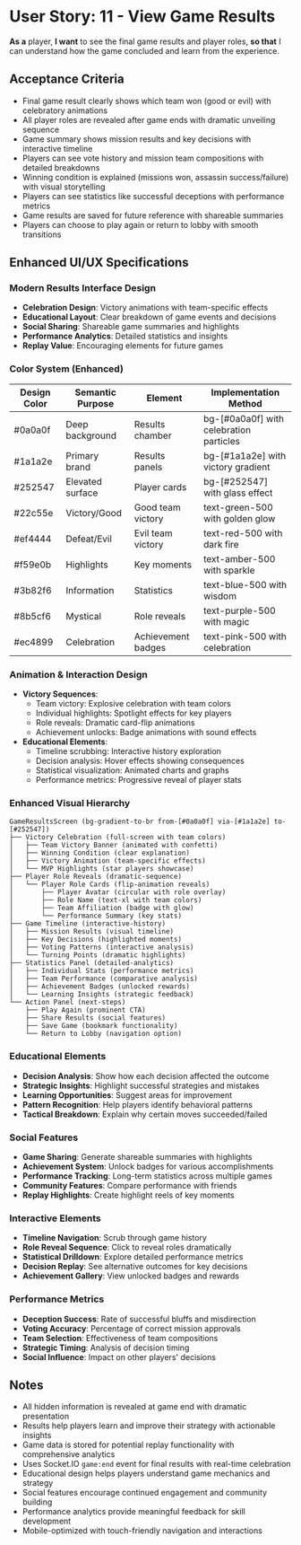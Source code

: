 # User Story: 11 - View Game Results

**As a** player,
**I want** to see the final game results and player roles,
**so that** I can understand how the game concluded and learn from the experience.

## Acceptance Criteria

* Final game result clearly shows which team won (good or evil) with celebratory animations
* All player roles are revealed after game ends with dramatic unveiling sequence
* Game summary shows mission results and key decisions with interactive timeline
* Players can see vote history and mission team compositions with detailed breakdowns
* Winning condition is explained (missions won, assassin success/failure) with visual storytelling
* Players can see statistics like successful deceptions with performance metrics
* Game results are saved for future reference with shareable summaries
* Players can choose to play again or return to lobby with smooth transitions

## Enhanced UI/UX Specifications

### Modern Results Interface Design
- **Celebration Design**: Victory animations with team-specific effects
- **Educational Layout**: Clear breakdown of game events and decisions
- **Social Sharing**: Shareable game summaries and highlights
- **Performance Analytics**: Detailed statistics and insights
- **Replay Value**: Encouraging elements for future games

### Color System (Enhanced)
| Design Color | Semantic Purpose | Element | Implementation Method |
|--------------|-----------------|---------|------------------------|
| #0a0a0f | Deep background | Results chamber | bg-[#0a0a0f] with celebration particles |
| #1a1a2e | Primary brand | Results panels | bg-[#1a1a2e] with victory gradient |
| #252547 | Elevated surface | Player cards | bg-[#252547] with glass effect |
| #22c55e | Victory/Good | Good team victory | text-green-500 with golden glow |
| #ef4444 | Defeat/Evil | Evil team victory | text-red-500 with dark fire |
| #f59e0b | Highlights | Key moments | text-amber-500 with sparkle |
| #3b82f6 | Information | Statistics | text-blue-500 with wisdom |
| #8b5cf6 | Mystical | Role reveals | text-purple-500 with magic |
| #ec4899 | Celebration | Achievement badges | text-pink-500 with celebration |

### Animation & Interaction Design
- **Victory Sequences**:
  - Team victory: Explosive celebration with team colors
  - Individual highlights: Spotlight effects for key players
  - Role reveals: Dramatic card-flip animations
  - Achievement unlocks: Badge animations with sound effects
- **Educational Elements**:
  - Timeline scrubbing: Interactive history exploration
  - Decision analysis: Hover effects showing consequences
  - Statistical visualization: Animated charts and graphs
  - Performance metrics: Progressive reveal of player stats

### Enhanced Visual Hierarchy
```
GameResultsScreen (bg-gradient-to-br from-[#0a0a0f] via-[#1a1a2e] to-[#252547])
├── Victory Celebration (full-screen with team colors)
│   ├── Team Victory Banner (animated with confetti)
│   ├── Winning Condition (clear explanation)
│   ├── Victory Animation (team-specific effects)
│   └── MVP Highlights (star players showcase)
├── Player Role Reveals (dramatic-sequence)
│   └── Player Role Cards (flip-animation reveals)
│       ├── Player Avatar (circular with role overlay)
│       ├── Role Name (text-xl with team colors)
│       ├── Team Affiliation (badge with glow)
│       └── Performance Summary (key stats)
├── Game Timeline (interactive-history)
│   ├── Mission Results (visual timeline)
│   ├── Key Decisions (highlighted moments)
│   ├── Voting Patterns (interactive analysis)
│   └── Turning Points (dramatic highlights)
├── Statistics Panel (detailed-analytics)
│   ├── Individual Stats (performance metrics)
│   ├── Team Performance (comparative analysis)
│   ├── Achievement Badges (unlocked rewards)
│   └── Learning Insights (strategic feedback)
└── Action Panel (next-steps)
    ├── Play Again (prominent CTA)
    ├── Share Results (social features)
    ├── Save Game (bookmark functionality)
    └── Return to Lobby (navigation option)
```

### Educational Elements
- **Decision Analysis**: Show how each decision affected the outcome
- **Strategic Insights**: Highlight successful strategies and mistakes
- **Learning Opportunities**: Suggest areas for improvement
- **Pattern Recognition**: Help players identify behavioral patterns
- **Tactical Breakdown**: Explain why certain moves succeeded/failed

### Social Features
- **Game Sharing**: Generate shareable summaries with highlights
- **Achievement System**: Unlock badges for various accomplishments
- **Performance Tracking**: Long-term statistics across multiple games
- **Community Features**: Compare performance with friends
- **Replay Highlights**: Create highlight reels of key moments

### Interactive Elements
- **Timeline Navigation**: Scrub through game history
- **Role Reveal Sequence**: Click to reveal roles dramatically
- **Statistical Drilldown**: Explore detailed performance metrics
- **Decision Replay**: See alternative outcomes for key decisions
- **Achievement Gallery**: View unlocked badges and rewards

### Performance Metrics
- **Deception Success**: Rate of successful bluffs and misdirection
- **Voting Accuracy**: Percentage of correct mission approvals
- **Team Selection**: Effectiveness of team compositions
- **Strategic Timing**: Analysis of decision timing
- **Social Influence**: Impact on other players' decisions

## Notes

* All hidden information is revealed at game end with dramatic presentation
* Results help players learn and improve their strategy with actionable insights
* Game data is stored for potential replay functionality with comprehensive analytics
* Uses Socket.IO `game:end` event for final results with real-time celebration
* Educational design helps players understand game mechanics and strategy
* Social features encourage continued engagement and community building
* Performance analytics provide meaningful feedback for skill development
* Mobile-optimized with touch-friendly navigation and interactions
